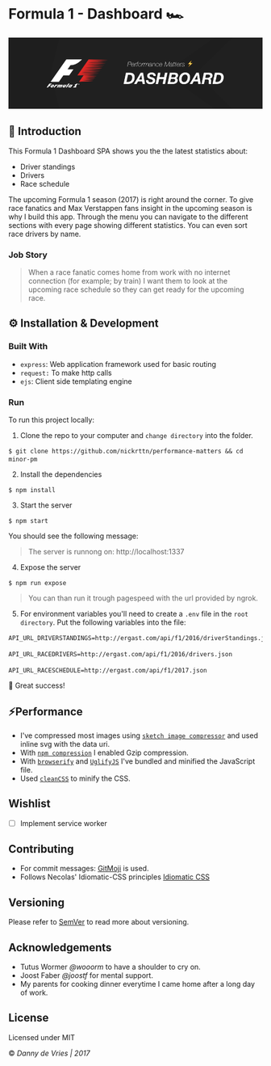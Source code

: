 # Formula 1 - Dashboard 🏎

![GitHub Banner](github/github_banner.png)

## 📖 Introduction
This Formula 1 Dashboard SPA shows you the the latest statistics about:

* Driver standings
* Drivers
* Race schedule

The upcoming Formula 1 season (2017) is right around the corner. To give race fanatics and Max Verstappen fans insight in the upcoming season is why I build this app. Through the menu you can navigate to the different sections with every page showing different statistics. You can even sort race drivers by name.


### Job Story

> When a race fanatic comes home from work with no internet connection (for example; by train) I want them to look at the upcoming race schedule so they can get ready for the upcoming race.

## ⚙ Installation & Development

### Built With
* `express`: Web application framework used for basic routing
* `request:` To make http calls
* `ejs`: Client side templating engine


### Run

To run this project locally:

1. Clone the repo to your computer and `change directory` into the folder.  
```
$ git clone https://github.com/nickrttn/performance-matters && cd minor-pm
```

2. Install the dependencies
```
$ npm install
```

3. Start the server
```
$ npm start
```
You should see the following message:
> The server is runnong on: http://localhost:1337

4. Expose the server
```
$ npm run expose
```
> You can than run it trough pagespeed with the url provided by ngrok.

5. For environment variables you'll need to create a `.env` file in the `root directory`. Put the following variables into the file:

```
API_URL_DRIVERSTANDINGS=http://ergast.com/api/f1/2016/driverStandings.json

API_URL_RACEDRIVERS=http://ergast.com/api/f1/2016/drivers.json

API_URL_RACESCHEDULE=http://ergast.com/api/f1/2017.json
```

:tada: Great success!

## ⚡️Performance
* I've compressed most images using [`sketch image compressor`](https://github.com/BohemianCoding/sketch-image-compressor) and used inline svg with the data uri.
* With [`npm compression`](https://www.npmjs.com/package/compression) I enabled Gzip compression.
* With [`browserify`](http://browserify.org/) and [`UglifyJS`](https://github.com/mishoo/UglifyJS) I've bundled and minified the JavaScript file.
* Used [`cleanCSS`](https://github.com/jakubpawlowicz/clean-css) to minify the CSS.

## Wishlist
* [ ] Implement service worker

## Contributing
* For commit messages: [GitMoji]() is used.
* Follows Necolas' Idiomatic-CSS principles [Idiomatic CSS](https://github.com/necolas/idiomatic-css)

## Versioning
Please refer to [SemVer](http://semver.org/) to read more about versioning.

## Acknowledgements
* Tutus Wormer *@wooorm* to have a shoulder to cry on.
* Joost Faber *@joostf* for mental support.
* My parents for cooking dinner everytime I came home after a long day of work.

## License

Licensed under MIT

© *Danny de Vries | 2017*
